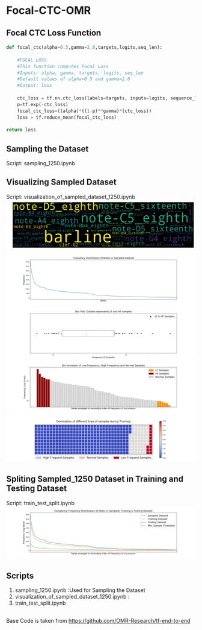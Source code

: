 # Focal-CTC-OMR  

## Focal CTC Loss Function
```python
def focal_ctc(alpha=0.5,gamma=2.0,targets,logits,seq_len):
      
    #FOCAL LOSS
    #This function computes Focal Loss
    #Inputs: alpha, gamma, targets, logits, seq_len
    #Default values of alpha=0.5 and gamma=2.0
    #Output: loss
       
    ctc_loss = tf.nn.ctc_loss(labels=targets, inputs=logits, sequence_length=seq_len, time_major=True)
    p=tf.exp(-ctc_loss)
    focal_ctc_loss=((alpha)*((1-p)**gamma)*(ctc_loss))
    loss = tf.reduce_mean(focal_ctc_loss)
      
return loss    
```

## Sampling the Dataset  
Script: sampling_1250.ipynb  

## Visualizing Sampled Dataset  
Script: visualization_of_sampled_dataset_1250.ipynb  
![python](/images/wordcloud2.png)  
![python](/images/frequencyVsNotes.png)  
![python](/images/boxPlot.png)  
![python](/images/barGraph.png)  
![python](/images/waffleChart.png)  

## Spliting Sampled_1250 Dataset in Training and Testing Dataset  
Script: train_test_split.ipynb  
![python](/images/testing_training.png)  


## Scripts
1. sampling_1250.ipynb :Used for Sampling the Dataset
2. visualization_of_sampled_dataset_1250.ipynb :
3. train_test_split.ipynb

## 
Base Code is taken from https://github.com/OMR-Research/tf-end-to-end
